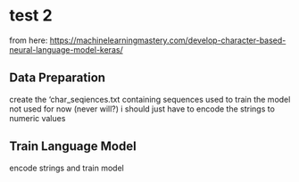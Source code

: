 # test 2
from here: https://machinelearningmastery.com/develop-character-based-neural-language-model-keras/

## Data Preparation
create the ‘char_seqiences.txt containing sequences used to train the model
not used for now (never will?)
i should just have to encode the strings to numeric values

## Train Language Model
encode strings and train model

